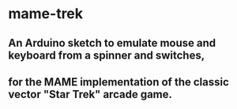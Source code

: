 # mame-trek

## An Arduino sketch to emulate mouse and keyboard from a spinner and switches,
## for the MAME implementation of the classic vector "Star Trek" arcade game.



